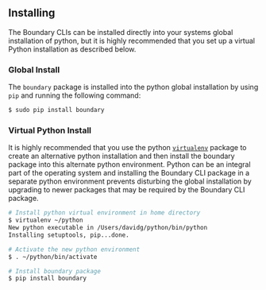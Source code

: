## Installing

The Boundary CLIs can be installed directly into your systems global installation of python, but it is highly
recommended that you set up a virtual Python installation as described below.

### Global Install
The `boundary` package is installed into the python global installation by using `pip` and running the following command:

```bash
$ sudo pip install boundary
```

### Virtual Python Install

It is highly recommended that you use the python [`virtualenv`](http://docs.python-guide.org/en/latest/dev/virtualenvs/)
package to create an alternative python installation and then install the boundary package into this alternate
python environment. Python can be an integral part of the operating system and installing the Boundary CLI package
in a separate python environment prevents disturbing the global installation by upgrading to newer packages that
may be required by the Boundary CLI package.

```bash
# Install python virtual environment in home directory
$ virtualenv ~/python 
New python executable in /Users/davidg/python/bin/python
Installing setuptools, pip...done.

# Activate the new python environment
$ . ~/python/bin/activate 

# Install boundary package
$ pip install boundary
```

